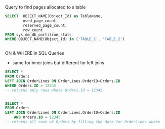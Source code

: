 Query to find pages allocated to a table
```sql
SELECT  OBJECT_NAME(Object_Id) as TableName,
        used_page_count,
        reserved_page_count,
        row_count
FROM sys.dm_db_partition_stats
WHERE OBJECT_NAME(Object_Id) in ('TABLE_1', 'TABLE_2')
      
```

ON & WHERE in SQL Queries
- same for inner joins but different for left joins

```sql
SELECT *
FROM Orders
LEFT JOIN OrderLines ON OrderLines.OrderID=Orders.ID
WHERE Orders.ID = 12345
-- returns only rows whose Orders.Id = 12345


SELECT *
FROM Orders
LEFT JOIN OrderLines ON OrderLines.OrderID=Orders.ID 
    AND Orders.ID = 12345
-- returns all rows of Orders by filling the data for OrderLines where Orders.Id = 12345
```
